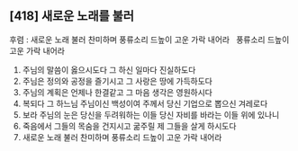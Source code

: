 ## [418] 새로운 노래를 불러

후렴 : 새로운 노래 불러 찬미하며 풍류소리 드높이 고운 가락 내어라  
       풍류소리 드높이 고운 가락 내어라  
  
1) 주님의 말씀이 옳으시도다 그 하신 일마다 진실하도다  
2) 주님은 정의와 공정을 즐기시고 그 사랑은 땅에 가득하도다  
3) 주님의 계획은 언제나 한결같고 그 마음 생각은 영원하시다  
4) 복되다 그 하느님 주님이신 백성이여 주께서 당신 기업으로 뽑으신 겨레로다  
5) 보라 주님의 눈은 당신을 두려워하는 이들 당신 자비를 바라는 이들 위에 있나니  
6) 죽음에서 그들의 목숨을 건지시고 굶주릴 제 그들을 살게 하시도다  
7) 새로운 노래 불러 찬미하며 풍류소리 드높이 고운 가락 내어라

